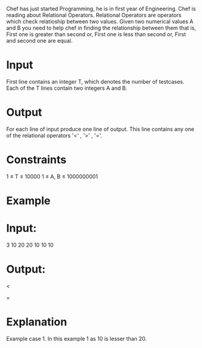 Chef has just started Programming, he is in first year of Engineering. Chef is reading about Relational Operators.
Relational Operators are operators which check relatioship between two values. Given two numerical values A and B you need to help chef in finding the relationship between them that is,
First one is greater than second or,
First one is less than second or,
First and second one are equal.
 

# Input
First line contains an integer T, which denotes the number of testcases. Each of the T lines contain two integers A and B.

# Output
For each line of input produce one line of output. This line contains any one of the relational operators
'<' , '>' , '='.

# Constraints
1 ≤ T ≤ 10000
1 ≤ A, B ≤ 1000000001

# Example
# Input:
3
10 20
20 10
10 10

# Output:
<
>
=
 
# Explanation
Example case 1. In this example 1 as 10 is lesser than 20.
